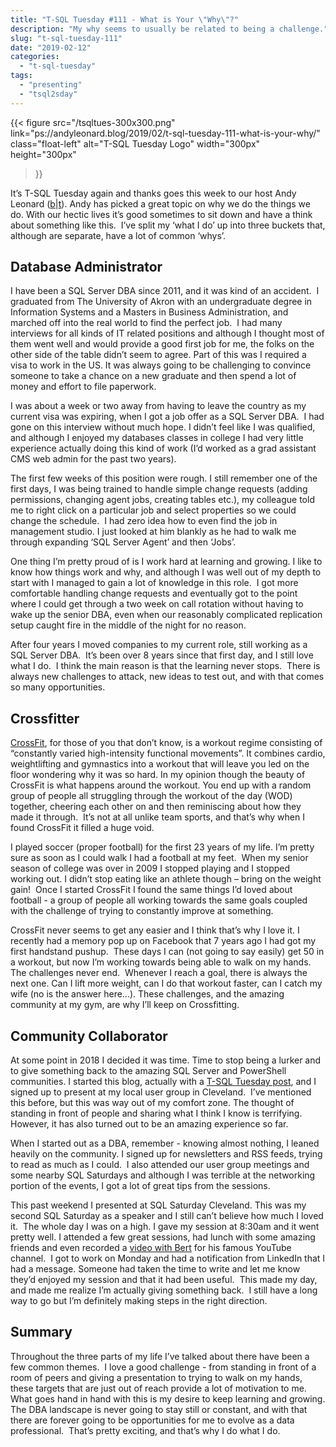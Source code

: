 ```yaml
---
title: "T-SQL Tuesday #111 - What is Your \"Why\"?"
description: "My why seems to usually be related to being a challenge."
slug: "t-sql-tuesday-111"
date: "2019-02-12"
categories:
  - "t-sql-tuesday"
tags:
  - "presenting"
  - "tsql2sday"
---
```


{{<
  figure src="/tsqltues-300x300.png"
         link="ps://andyleonard.blog/2019/02/t-sql-tuesday-111-what-is-your-why/"
         class="float-left"
         alt="T-SQL Tuesday Logo"
         width="300px"
         height="300px"
>}}

It’s T-SQL Tuesday again and thanks goes this week to our host Andy Leonard ([b](https://andyleonard.blog)|[t](https://twitter.com/AndyLeonard)). Andy has picked a great topic on why we do the things we do. With our hectic lives it’s good sometimes to sit down and have a think about something like this.  I’ve split my ‘what I do’ up into three buckets that, although are separate, have a lot of common ‘whys’.

## Database Administrator

I have been a SQL Server DBA since 2011, and it was kind of an accident.  I graduated from The University of Akron with an undergraduate degree in Information Systems and a Masters in Business Administration, and marched off into the real world to find the perfect job.  I had many interviews for all kinds of IT related positions and although I thought most of them went well and would provide a good first job for me, the folks on the other side of the table didn’t seem to agree. Part of this was I required a visa to work in the US. It was always going to be challenging to convince someone to take a chance on a new graduate and then spend a lot of money and effort to file paperwork.

I was about a week or two away from having to leave the country as my current visa was expiring, when I got a job offer as a SQL Server DBA.  I had gone on this interview without much hope. I didn’t feel like I was qualified, and although I enjoyed my databases classes in college I had very little experience actually doing this kind of work (I’d worked as a grad assistant CMS web admin for the past two years).

The first few weeks of this position were rough. I still remember one of the first days, I was being trained to handle simple change requests (adding permissions, changing agent jobs, creating tables etc.), my colleague told me to right click on a particular job and select properties so we could change the schedule.  I had zero idea how to even find the job in management studio. I just looked at him blankly as he had to walk me through expanding ‘SQL Server Agent’ and then ‘Jobs’.

One thing I’m pretty proud of is I work hard at learning and growing. I like to know how things work and why, and although I was well out of my depth to start with I managed to gain a lot of knowledge in this role.  I got more comfortable handling change requests and eventually got to the point where I could get through a two week on call rotation without having to wake up the senior DBA, even when our reasonably complicated replication setup caught fire in the middle of the night for no reason.

After four years I moved companies to my current role, still working as a SQL Server DBA.  It’s been over 8 years since that first day, and I still love what I do.  I think the main reason is that the learning never stops.  There is always new challenges to attack, new ideas to test out, and with that comes so many opportunities.

## Crossfitter

[CrossFit](https://www.crossfit.com/), for those of you that don’t know, is a workout regime consisting of “constantly varied high-intensity functional movements”. It combines cardio, weightlifting and gymnastics into a workout that will leave you led on the floor wondering why it was so hard. In my opinion though the beauty of CrossFit is what happens around the workout. You end up with a random group of people all struggling through the workout of the day (WOD) together, cheering each other on and then reminiscing about how they made it through.  It’s not at all unlike team sports, and that’s why when I found CrossFit it filled a huge void.

I played soccer (proper football) for the first 23 years of my life. I’m pretty sure as soon as I could walk I had a football at my feet.  When my senior season of college was over in 2009 I stopped playing and I stopped working out. I didn’t stop eating like an athlete though – bring on the weight gain!  Once I started CrossFit I found the same things I’d loved about football - a group of people all working towards the same goals coupled with the challenge of trying to constantly improve at something.

CrossFit never seems to get any easier and I think that’s why I love it. I recently had a memory pop up on Facebook that 7 years ago I had got my first handstand pushup.  These days I can (not going to say easily) get 50 in a workout, but now I’m working towards being able to walk on my hands.  The challenges never end.  Whenever I reach a goal, there is always the next one. Can I lift more weight, can I do that workout faster, can I catch my wife (no is the answer here…). These challenges, and the amazing community at my gym, are why I’ll keep on Crossfitting.

## Community Collaborator

At some point in 2018 I decided it was time. Time to stop being a lurker and to give something back to the amazing SQL Server and PowerShell communities. I started this blog, actually with a [T-SQL Tuesday post](https://jesspomfret.com/t-sql-tuesday-99/), and I signed up to present at my local user group in Cleveland.  I’ve mentioned this before, but this was way out of my comfort zone. The thought of standing in front of people and sharing what I think I know is terrifying. However, it has also turned out to be an amazing experience so far.

When I started out as a DBA, remember - knowing almost nothing, I leaned heavily on the community. I signed up for newsletters and RSS feeds, trying to read as much as I could.  I also attended our user group meetings and some nearby SQL Saturdays and although I was terrible at the networking portion of the events, I got a lot of great tips from the sessions.

This past weekend I presented at SQL Saturday Cleveland. This was my second SQL Saturday as a speaker and I still can’t believe how much I loved it.  The whole day I was on a high. I gave my session at 8:30am and it went pretty well. I attended a few great sessions, had lunch with some amazing friends and even recorded a [video with Bert](https://www.youtube.com/watch?v=9Zk3R7_Pr-U) for his famous YouTube channel.  I got to work on Monday and had a notification from LinkedIn that I had a message. Someone had taken the time to write and let me know they’d enjoyed my session and that it had been useful.  This made my day, and made me realize I’m actually giving something back.  I still have a long way to go but I’m definitely making steps in the right direction.

## Summary

Throughout the three parts of my life I’ve talked about there have been a few common themes.  I love a good challenge - from standing in front of a room of peers and giving a presentation to trying to walk on my hands, these targets that are just out of reach provide a lot of motivation to me.  What goes hand in hand with this is my desire to keep learning and growing. The DBA landscape is never going to stay still or constant, and with that there are forever going to be opportunities for me to evolve as a data professional.  That’s pretty exciting, and that’s why I do what I do.
